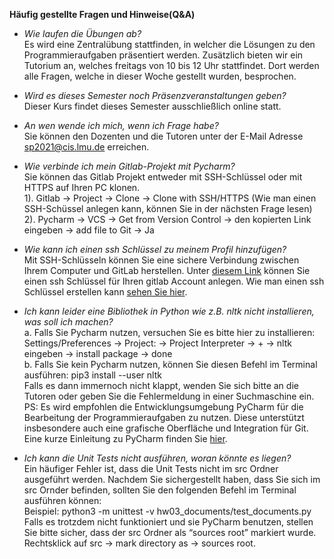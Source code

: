 **Häufig gestellte Fragen und Hinweise(Q&A)**

- *Wie laufen die Übungen ab?* <br>
Es wird eine Zentralübung stattfinden, in welcher die Lösungen zu den Programmieraufgaben präsentiert werden.
Zusätzlich bieten wir ein Tutorium an, welches freitags von 10 bis 12 Uhr stattfindet.
Dort werden alle Fragen, welche in dieser Woche gestellt wurden, besprochen.

- *Wird es dieses Semester noch Präsenzveranstaltungen geben?* <br>
Dieser Kurs findet dieses Semester ausschließlich online statt.

- *An wen wende ich mich, wenn ich Frage habe?* <br>
Sie können den Dozenten und die Tutoren unter der E-Mail Adresse sp2021@cis.lmu.de erreichen.

- *Wie verbinde ich mein Gitlab-Projekt mit Pycharm?* <br>
Sie können das Gitlab Projekt entweder mit SSH-Schlüssel oder mit HTTPS auf Ihren PC klonen. <br>
1). Gitlab -> Project -> Clone -> Clone with SSH/HTTPS (Wie man einen SSH-Schüssel anlegen kann, können Sie in der nächsten Frage lesen) <br>
2). Pycharm -> VCS -> Get from Version Control -> den kopierten Link eingeben -> add file to Git -> Ja <br>

- *Wie kann ich einen ssh Schlüssel zu meinem Profil hinzufügen?* <br>
Mit SSH-Schlüsseln können Sie eine sichere Verbindung zwischen Ihrem Computer und GitLab herstellen. Unter [diesem Link](https://gitlab2.cip.ifi.lmu.de/profile/keys) können Sie einen ssh Schlüssel für Ihren gitlab Account anlegen. Wie man einen ssh Schlüssel erstellen kann [sehen Sie hier](https://gitlab2.cip.ifi.lmu.de/help/ssh/README#generating-a-new-ssh-key-pair).

- *Ich kann leider eine Bibliothek in Python wie z.B. nltk nicht installieren, was soll ich machen?* <br>
a. Falls Sie Pycharm nutzen, versuchen Sie es bitte hier zu installieren: <br>
Settings/Preferences  → Project: → Project Interpreter → + → nltk eingeben → install package → done <br>
b. Falls Sie kein Pycharm nutzen, können Sie diesen Befehl im Terminal ausführen:
pip3 install --user nltk <br>
Falls es dann immernoch nicht klappt, wenden Sie sich bitte an die Tutoren oder geben Sie die Fehlermeldung in einer Suchmaschine ein.<br>
PS: Es wird empfohlen die Entwicklungsumgebung PyCharm für die Bearbeitung der Programmieraufgaben zu nutzen. Diese unterstützt insbesondere auch eine grafische Oberfläche und Integration für Git. Eine kurze Einleitung zu PyCharm finden Sie [hier](pycharm.pdf).<br>

- *Ich kann die Unit Tests nicht ausführen, woran könnte es liegen?* <br>
Ein häufiger Fehler ist, dass die Unit Tests nicht im src Ordner ausgeführt werden. Nachdem Sie sichergestellt haben, dass Sie sich im src Ornder befinden, sollten Sie den folgenden Befehl im Terminal ausführen können: <br>
Beispiel:  python3 -m unittest -v hw03_documents/test_documents.py
Falls es trotzdem nicht funktioniert und sie PyCharm benutzen, stellen Sie bitte sicher, dass der src Ordner als “sources root” markiert wurde. <br>
Rechtsklick auf src → mark directory as → sources root. <br>



